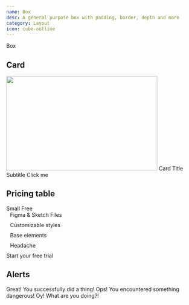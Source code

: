 ```yaml
---
name: Box
desc: A general purpose box with padding, border, depth and more
category: Layout
icon: cube-outline
---
```


<core-knobs element="core-box">
<core-box padding="lg" depth="md">Box</core-box>
</core-knobs>

## Card

<core-knobs hideTabs element="core-box">
  <core-box bg="white" inline depth="sm" border="ui-lightest">
    <img width="400" height="250" src="https://placeimg.com/400/250/tech">
    <core-box padding="md">
      <core-text tag="h2">Card Title</core-text>
      <core-text tag="h6">Subtitle</core-text>
      <core-box margin-y="md">
        <core-button type="primary">Click me</core-button>
      </core-box>
    </core-box>
  </core-box>
</core-knobs>

## Pricing table

<core-knobs hideTabs element="core-box">
<style>
  .pricing {
    min-width: 500px;
  }
  .pricing ul {
    list-style: none;
    margin: 0;
    padding: 0;
  }
  .pricing li {
    display: flex;
    align-items: center;
    margin-bottom: 10px;
  }
  .pricing i {
    margin-right: 10px;
  }
</style>
<core-box class="pricing" bg="ui-lightest" padding="lg" inline depth="sm">
  <core-text tag="h2">Small</core-text>
  <core-text tag="p" color="ui" >Free</core-text>
  <core-box margin-y="lg">
    <ul full size="md">
      <li>
      <i class="gg-check-o"></i>
      Figma & Sketch Files
      </li>
      <li>
      <i class="gg-check-o"></i>
      Customizable styles
      </li>
      <li>
      <i class="gg-check-o"></i>
      Base elements
      </li>
      <li>
      <i class="gg-remove"></i>
      Headache
      </li>
    </ul>
  </core-box>
  <core-button full type="primary">Start your free trial</core-button>
</core-box>
</core-knobs>

## Alerts

<core-knobs hideTabs element="core-box">
  <core-box radius="md" margin-b="md" padding="lg" color="success" bg="white" full border="success">
    <core-text>Great! You successfully did a thing!</core-text>
  </core-box>
  </core-box>
  <core-box radius="md" margin-b="md" padding="lg" color="warning" bg="white" full border="warning">
    <core-text>Ops! You encountered something dangerous!</core-text>
  </core-box>
  </core-box>
  <core-box radius="md" margin-b="md" padding="lg" color="danger" bg="white" full border="danger">
    <core-text>Oy! What are you doing?!</core-text>
  </core-box>
  </core-box>
</core-knobs>
